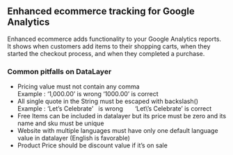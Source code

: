 ## Enhanced ecommerce tracking for Google Analytics
Enhanced ecommerce adds functionality to your Google Analytics reports. It shows when customers add items to their shopping carts, when they started the checkout process, and when they completed a purchase.

### Common pitfalls on DataLayer
* Pricing value must not contain any comma<br/>
 Example : ‘1,000.00’ is wrong ‘1000.00’ is correct
* All single quote in the String must be escaped with backslash(\) <br/>
 Example : ‘Let’s Celebrate’   is wrong       ‘Let\’s Celebrate’ is correct
* Free Items can be included in datalayer but its price must be zero and its name and sku must be unique
* Website with multiple languages must have only one default language value in datalayer (English is favorable)
* Product Price should be discount value if it’s on sale
